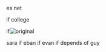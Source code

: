 es
  net 

if
  college 

if![original](https://github.com/user-attachments/assets/59262534-bd26-4fa0-a73c-f654024dcb5f)

  sara 
if
  eban
if
  evan 
if
  depends of guy 
